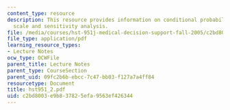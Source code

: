 ```yaml
---
content_type: resource
description: This resource provides information on conditional probabilities, utility
  scale and sensitivity analysis.
file: /media/courses/hst-951j-medical-decision-support-fall-2005/c2bd8003e9b837825efa9563ef426344_hst951_2.pdf
file_type: application/pdf
learning_resource_types:
- Lecture Notes
ocw_type: OCWFile
parent_title: Lecture Notes
parent_type: CourseSection
parent_uid: 09fc2b6b-ebcc-7c47-bb03-f127a7a4ff84
resourcetype: Document
title: hst951_2.pdf
uid: c2bd8003-e9b8-3782-5efa-9563ef426344
---
```


